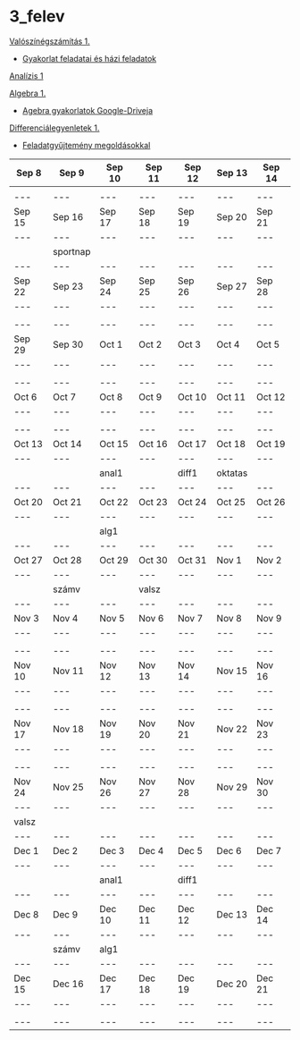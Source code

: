 # 3_felev

[Valószínégszámítás 1.](https://math.bme.hu/~pet/valszam/Vsz2025.html)

* [Gyakorlat feladatai és házi feladatok](https://math.bme.hu/~pet/valszam/utemVsz1_2025f3.pdf)

[Analízis 1](https://math.bme.hu/~pataki/crs/an1/)

[Algebra 1.](https://math.bme.hu/~nagyat/alg1ea.html)

* [Agebra gyakorlatok Google-Driveja](https://drive.google.com/drive/folders/1QC0Hiccs7oOYJz0tfQhJW2KWa3doRv5T?usp=drive_link)

[Differenciálegyenletek 1.](https://math.bme.hu/~mkiss/)

* [Feladatgyűjtemény megoldásokkal](http://tankonyvtar.ttk.bme.hu/pdf/166.pdf)

| Sep 8 | Sep 9 | Sep 10 | Sep 11 | Sep 12 | Sep 13 | Sep 14 |
| --- | --- | --- | --- | --- | --- | --- |
|     |     |     |     |     |     |     |
| --- | --- | --- | --- | --- | --- | --- |
| Sep 15 | Sep 16 | Sep 17 | Sep 18 | Sep 19 | Sep 20 | Sep 21 |
| --- | --- | --- | --- | --- | --- | --- |
|     | sportnap |     |     |     |     |     |
| --- | --- | --- | --- | --- | --- | --- |
| Sep 22 | Sep 23 | Sep 24 | Sep 25 | Sep 26 | Sep 27 | Sep 28 |
| --- | --- | --- | --- | --- | --- | --- |
|     |     |     |     |     |     |     |
| --- | --- | --- | --- | --- | --- | --- |
| Sep 29 | Sep 30 | Oct 1 | Oct 2 | Oct 3 | Oct 4 | Oct 5 |
| --- | --- | --- | --- | --- | --- | --- |
|     |     |     |     |     |     |     |
| --- | --- | --- | --- | --- | --- | --- |
| Oct 6 | Oct 7 | Oct 8 | Oct 9 | Oct 10 | Oct 11 | Oct 12 |
| --- | --- | --- | --- | --- | --- | --- |
|     |     |     |     |     |     |     |
| --- | --- | --- | --- | --- | --- | --- |
| Oct 13 | Oct 14 | Oct 15 | Oct 16 | Oct 17 | Oct 18 | Oct 19 |
| --- | --- | --- | --- | --- | --- | --- |
|     |     | anal1 |     | diff1 | oktatas |     |
| --- | --- | --- | --- | --- | --- | --- |
| Oct 20 | Oct 21 | Oct 22 | Oct 23 | Oct 24 | Oct 25 | Oct 26 |
| --- | --- | --- | --- | --- | --- | --- |
|     |     | alg1 |     |     |     |     |
| --- | --- | --- | --- | --- | --- | --- |
| Oct 27 | Oct 28 | Oct 29 | Oct 30 | Oct 31 | Nov 1 | Nov 2 |
| --- | --- | --- | --- | --- | --- | --- |
|     | számv |     | valsz |     |     |     |
| --- | --- | --- | --- | --- | --- | --- |
| Nov 3 | Nov 4 | Nov 5 | Nov 6 | Nov 7 | Nov 8 | Nov 9 |
| --- | --- | --- | --- | --- | --- | --- |
|     |     |     |     |     |     |     |
| --- | --- | --- | --- | --- | --- | --- |
| Nov 10 | Nov 11 | Nov 12 | Nov 13 | Nov 14 | Nov 15 | Nov 16 |
| --- | --- | --- | --- | --- | --- | --- |
|     |     |     |     |     |     |     |
| --- | --- | --- | --- | --- | --- | --- |
| Nov 17 | Nov 18 | Nov 19 | Nov 20 | Nov 21 | Nov 22 | Nov 23 |
| --- | --- | --- | --- | --- | --- | --- |
|     |     |     |     |     |     |     |
| --- | --- | --- | --- | --- | --- | --- |
| Nov 24 | Nov 25 | Nov 26 | Nov 27 | Nov 28 | Nov 29 | Nov 30 |
| --- | --- | --- | --- | --- | --- | --- |
| valsz |     |     |     |     |     |     |
| --- | --- | --- | --- | --- | --- | --- |
| Dec 1 | Dec 2 | Dec 3 | Dec 4 | Dec 5 | Dec 6 | Dec 7 |
| --- | --- | --- | --- | --- | --- | --- |
|     |     | anal1 |     | diff1 |     |     |
| --- | --- | --- | --- | --- | --- | --- |
| Dec 8 | Dec 9 | Dec 10 | Dec 11 | Dec 12 | Dec 13 | Dec 14 |
| --- | --- | --- | --- | --- | --- | --- |
|     | számv | alg1 |     |     |     |     |
| --- | --- | --- | --- | --- | --- | --- |
| Dec 15 | Dec 16 | Dec 17 | Dec 18 | Dec 19 | Dec 20 | Dec 21 |
| --- | --- | --- | --- | --- | --- | --- |
|     |     |     |     |     |     |     |
| --- | --- | --- | --- | --- | --- | --- |
